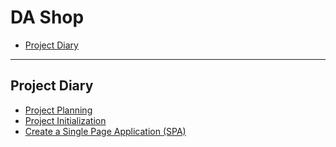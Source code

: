 # DA Shop

<!-- TOC -->

- [Project Diary](#project-diary)

<!-- /TOC -->

---

## Project Diary

- [Project Planning](./_project-diary/01_project-planning.md)
- [Project Initialization](./_project-diary/02_project-initialization.md)
- [Create a Single Page Application (SPA)](./_project-diary/03_create-single-page-application.md)
